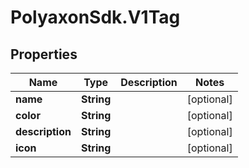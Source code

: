 # PolyaxonSdk.V1Tag

## Properties

Name | Type | Description | Notes
------------ | ------------- | ------------- | -------------
**name** | **String** |  | [optional] 
**color** | **String** |  | [optional] 
**description** | **String** |  | [optional] 
**icon** | **String** |  | [optional] 


